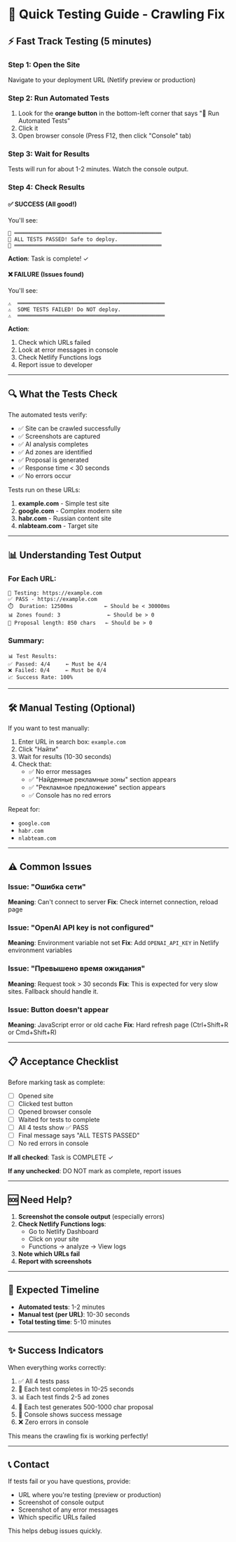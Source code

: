 # 🧪 Quick Testing Guide - Crawling Fix

## ⚡ Fast Track Testing (5 minutes)

### Step 1: Open the Site
Navigate to your deployment URL (Netlify preview or production)

### Step 2: Run Automated Tests
1. Look for the **orange button** in the bottom-left corner that says "🧪 Run Automated Tests"
2. Click it
3. Open browser console (Press F12, then click "Console" tab)

### Step 3: Wait for Results
Tests will run for about 1-2 minutes. Watch the console output.

### Step 4: Check Results

#### ✅ SUCCESS (All good!)
You'll see:
```
🎉 ═══════════════════════════════════════════════
🎉 ALL TESTS PASSED! Safe to deploy.
🎉 ═══════════════════════════════════════════════
```

**Action**: Task is complete! ✓

#### ❌ FAILURE (Issues found)
You'll see:
```
⚠️  ═══════════════════════════════════════════════
⚠️  SOME TESTS FAILED! Do NOT deploy.
⚠️  ═══════════════════════════════════════════════
```

**Action**: 
1. Check which URLs failed
2. Look at error messages in console
3. Check Netlify Functions logs
4. Report issue to developer

---

## 🔍 What the Tests Check

The automated tests verify:
- ✅ Site can be crawled successfully
- ✅ Screenshots are captured
- ✅ AI analysis completes
- ✅ Ad zones are identified
- ✅ Proposal is generated
- ✅ Response time < 30 seconds
- ✅ No errors occur

Tests run on these URLs:
1. **example.com** - Simple test site
2. **google.com** - Complex modern site
3. **habr.com** - Russian content site
4. **nlabteam.com** - Target site

---

## 📊 Understanding Test Output

### For Each URL:
```
🧪 Testing: https://example.com
✅ PASS - https://example.com
⏱️  Duration: 12500ms          ← Should be < 30000ms
📊 Zones found: 3               ← Should be > 0
📝 Proposal length: 850 chars   ← Should be > 0
```

### Summary:
```
📊 Test Results:
✅ Passed: 4/4     ← Must be 4/4
❌ Failed: 0/4     ← Must be 0/4
📈 Success Rate: 100%
```

---

## 🛠️ Manual Testing (Optional)

If you want to test manually:

1. Enter URL in search box: `example.com`
2. Click "Найти"
3. Wait for results (10-30 seconds)
4. Check that:
   - ✅ No error messages
   - ✅ "Найденные рекламные зоны" section appears
   - ✅ "Рекламное предложение" section appears
   - ✅ Console has no red errors

Repeat for:
- `google.com`
- `habr.com`
- `nlabteam.com`

---

## ⚠️ Common Issues

### Issue: "Ошибка сети"
**Meaning**: Can't connect to server
**Fix**: Check internet connection, reload page

### Issue: "OpenAI API key is not configured"
**Meaning**: Environment variable not set
**Fix**: Add `OPENAI_API_KEY` in Netlify environment variables

### Issue: "Превышено время ожидания"
**Meaning**: Request took > 30 seconds
**Fix**: This is expected for very slow sites. Fallback should handle it.

### Issue: Button doesn't appear
**Meaning**: JavaScript error or old cache
**Fix**: Hard refresh page (Ctrl+Shift+R or Cmd+Shift+R)

---

## 📋 Acceptance Checklist

Before marking task as complete:

- [ ] Opened site
- [ ] Clicked test button
- [ ] Opened browser console
- [ ] Waited for tests to complete
- [ ] All 4 tests show ✅ PASS
- [ ] Final message says "ALL TESTS PASSED"
- [ ] No red errors in console

**If all checked**: Task is COMPLETE ✓

**If any unchecked**: DO NOT mark as complete, report issues

---

## 🆘 Need Help?

1. **Screenshot the console output** (especially errors)
2. **Check Netlify Functions logs**:
   - Go to Netlify Dashboard
   - Click on your site
   - Functions → analyze → View logs
3. **Note which URLs fail**
4. **Report with screenshots**

---

## 🎯 Expected Timeline

- **Automated tests**: 1-2 minutes
- **Manual test (per URL)**: 10-30 seconds
- **Total testing time**: 5-10 minutes

---

## ✨ Success Indicators

When everything works correctly:

1. ✅ All 4 tests pass
2. 🚀 Each test completes in 10-25 seconds
3. 📊 Each test finds 2-5 ad zones
4. 📝 Each test generates 500-1000 char proposal
5. 🎉 Console shows success message
6. ❌ Zero errors in console

This means the crawling fix is working perfectly!

---

## 📞 Contact

If tests fail or you have questions, provide:
- URL where you're testing (preview or production)
- Screenshot of console output
- Screenshot of any error messages
- Which specific URLs failed

This helps debug issues quickly.
